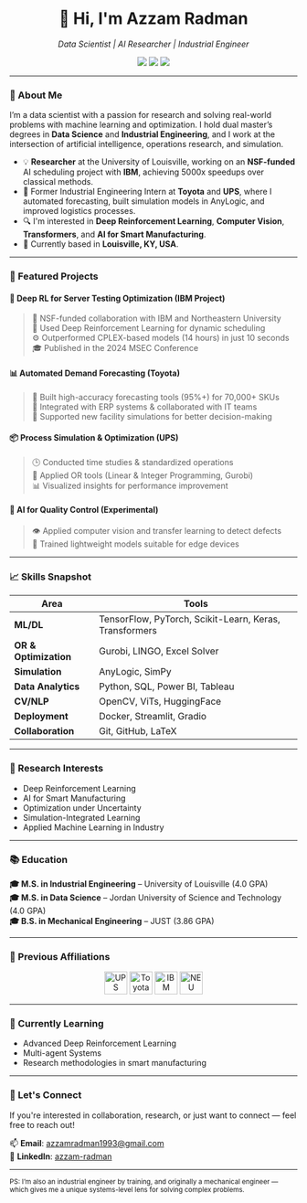 <h1 align="center">👋 Hi, I'm Azzam Radman</h1>

<p align="center">
  <em>Data Scientist | AI Researcher | Industrial Engineer</em>  
</p>

<p align="center">
  <a href="mailto:azzamradman1993@gmail.com"><img src="https://img.shields.io/badge/email-contact%20me-blue?style=flat&logo=gmail"></a>
  <a href="https://www.linkedin.com/in/azzam-radman"><img src="https://img.shields.io/badge/LinkedIn-azzamradman-blue?style=flat&logo=linkedin"></a>
  <a href="https://github.com/Azzam-Radman"><img src="https://img.shields.io/badge/GitHub-Azzam--Radman-black?style=flat&logo=github"></a>
</p>

---

### 🔬 About Me

I’m a data scientist with a passion for research and solving real-world problems with machine learning and optimization. I hold dual master’s degrees in **Data Science** and **Industrial Engineering**, and I work at the intersection of artificial intelligence, operations research, and simulation.

- 💡 **Researcher** at the University of Louisville, working on an **NSF-funded** AI scheduling project with **IBM**, achieving 5000x speedups over classical methods.
- 🚛 Former Industrial Engineering Intern at **Toyota** and **UPS**, where I automated forecasting, built simulation models in AnyLogic, and improved logistics processes.
- 🔍 I'm interested in **Deep Reinforcement Learning**, **Computer Vision**, **Transformers**, and **AI for Smart Manufacturing**.
- 📍 Currently based in **Louisville, KY, USA**.

---

### 🚀 Featured Projects

#### 📌 Deep RL for Server Testing Optimization (IBM Project)
> 🏢 NSF-funded collaboration with IBM and Northeastern University  
> 🧠 Used Deep Reinforcement Learning for dynamic scheduling  
> ⚙️ Outperformed CPLEX-based models (14 hours) in just 10 seconds  
> 🎓 Published in the 2024 MSEC Conference

#### 📊 Automated Demand Forecasting (Toyota)
> 🔄 Built high-accuracy forecasting tools (95%+) for 70,000+ SKUs  
> 🤝 Integrated with ERP systems & collaborated with IT teams  
> 🧮 Supported new facility simulations for better decision-making

#### 📦 Process Simulation & Optimization (UPS)
> 🕒 Conducted time studies & standardized operations  
> 🧮 Applied OR tools (Linear & Integer Programming, Gurobi)  
> 📊 Visualized insights for performance improvement

#### 🧪 AI for Quality Control (Experimental)
> 👁️ Applied computer vision and transfer learning to detect defects  
> 🤖 Trained lightweight models suitable for edge devices

---

### 📈 Skills Snapshot

| Area | Tools |
|------|-------|
| **ML/DL** | TensorFlow, PyTorch, Scikit-Learn, Keras, Transformers |
| **OR & Optimization** | Gurobi, LINGO, Excel Solver |
| **Simulation** | AnyLogic, SimPy |
| **Data Analytics** | Python, SQL, Power BI, Tableau |
| **CV/NLP** | OpenCV, ViTs, HuggingFace |
| **Deployment** | Docker, Streamlit, Gradio |
| **Collaboration** | Git, GitHub, LaTeX |

---

### 🧠 Research Interests

- Deep Reinforcement Learning  
- AI for Smart Manufacturing  
- Optimization under Uncertainty  
- Simulation-Integrated Learning  
- Applied Machine Learning in Industry

---

### 📚 Education

**🎓 M.S. in Industrial Engineering** – University of Louisville (4.0 GPA)  
**🎓 M.S. in Data Science** – Jordan University of Science and Technology (4.0 GPA)  
**🎓 B.S. in Mechanical Engineering** – JUST (3.86 GPA)

---

### 💼 Previous Affiliations

<p align="center">
  <img src="https://upload.wikimedia.org/wikipedia/commons/e/e1/UPS_Logo_Shield_2017.svg" alt="UPS" height="40"/>
  <img src="https://upload.wikimedia.org/wikipedia/commons/9/9d/Toyota_carlogo.svg" alt="Toyota" height="40"/>
  <img src="https://upload.wikimedia.org/wikipedia/commons/5/51/IBM_logo.svg" alt="IBM" height="40"/>
  <img src="https://upload.wikimedia.org/wikipedia/commons/3/3c/Northeastern_University_seal.svg" alt="NEU" height="40"/>
</p>

---

### 🌱 Currently Learning

- Advanced Deep Reinforcement Learning  
- Multi-agent Systems  
- Research methodologies in smart manufacturing

---

### 🔗 Let's Connect

If you're interested in collaboration, research, or just want to connect — feel free to reach out!

📫 **Email**: azzamradman1993@gmail.com  
🔗 **LinkedIn**: [azzam-radman](https://www.linkedin.com/in/azzam-radman)

---

<sub>PS: I’m also an industrial engineer by training, and originally a mechanical engineer — which gives me a unique systems-level lens for solving complex problems.</sub>
